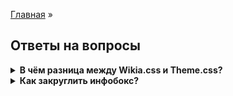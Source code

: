 [Главная](README.md) »

## Ответы на вопросы

<details><summary><b>В чём разница между Wikia.css и Theme.css?</b></summary>
<p>
Themes.css was a convention used by the (then) Community Technical and Vanguard teams to isolate Portable Infobox relevant code. There's not a significant difference, beyond making it somewhat easier to find CSS blocks.
<a href="https://portability.fandom.com/f/p/3825974047146002626">Источник</a>
</p>
</details>

<details><summary><b>Как закруглить инфобокс?</b></summary>

~~~
.portable-infobox.type-название_темы {
	border-radius: 8px;
}
.portable-infobox.type-название_темы .pi-title {
	border-radius: 8px 8px 0px 0px;
}
~~~
</details>


